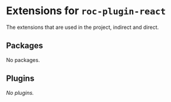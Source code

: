 # Extensions for `roc-plugin-react`

The extensions that are used in the project, indirect and direct.
## Packages
No packages.
## Plugins
_No plugins._